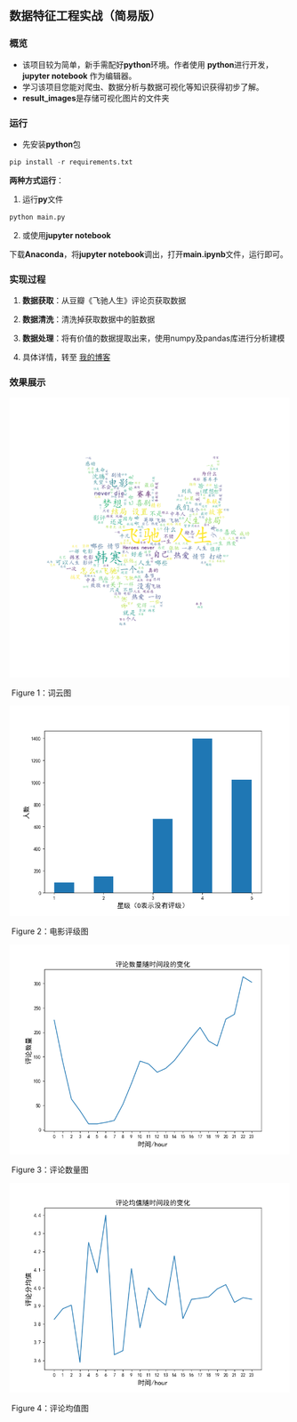 ## 数据特征工程实战（简易版）

### 概览

* 该项目较为简单，新手需配好**python**环境。作者使用 **python**进行开发，**jupyter notebook** 作为编辑器。
* 学习该项目您能对爬虫、数据分析与数据可视化等知识获得初步了解。
* **result_images**是存储可视化图片的文件夹

### 运行

* 先安装**python**包

```python
pip install -r requirements.txt
```

**两种方式运行**：

1. 运行**py**文件

```python
python main.py
```

2. 或使用**jupyter notebook**

下载**Anaconda**，将**jupyter notebook**调出，打开**main.ipynb**文件，运行即可。

### 实现过程

1. **数据获取**：从豆瓣《飞驰人生》评论页获取数据

2. **数据清洗**：清洗掉获取数据中的脏数据

3. **数据处理**：将有价值的数据提取出来，使用numpy及pandas库进行分析建模

4. 具体详情，转至 [我的博客](https://blog.csdn.net/weixin_41466575/article/details/105303376)

   

### 效果展示

<img src="result_images/ciyun.png" alt="drawing" width="600"/>

​								Figure 1：词云图

<img src="result_images/xingji.png" alt="drawing" width="600"/>

​								Figure 2：电影评级图

<img src="result_images/review_count.png" alt="drawing" width="600"/>

​									Figure 3：评论数量图

<img src="result_images/review_mean.png" alt="drawing" width="600"/>

​									Figure 4：评论均值图




